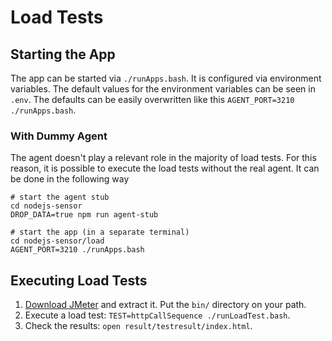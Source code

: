 # Load Tests


## Starting the App
The app can be started via `./runApps.bash`. It is configured via environment variables. The default values for the
environment variables can be seen in `.env`. The defaults can be easily overwritten like this `AGENT_PORT=3210 ./runApps.bash`.

### With Dummy Agent
The agent doesn't play a relevant role in the majority of load tests. For this reason, it is possible to execute the
load tests without the real agent. It can be done in the following way

```
# start the agent stub
cd nodejs-sensor
DROP_DATA=true npm run agent-stub

# start the app (in a separate terminal)
cd nodejs-sensor/load
AGENT_PORT=3210 ./runApps.bash
```

## Executing Load Tests

1. [Download JMeter](https://jmeter.apache.org/download_jmeter.cgi) and extract it. Put the `bin/` directory on your path.
2. Execute a load test: `TEST=httpCallSequence ./runLoadTest.bash`.
3. Check the results: `open result/testresult/index.html`.
